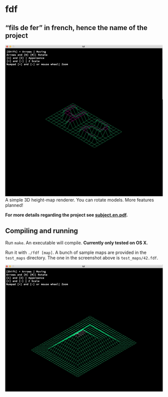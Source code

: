 # fdf
## “fils de fer” in french, hence the name of the project
![Alt text](/screenshots/42.jpg?raw=true "42")
A simple 3D height-map renderer. You can rotate models. More features planned!

**For more details regarding the project see [subject.en.pdf](https://github.com/ohelly/fdf/blob/master/subject.en.pdf).**
## Compiling and running
Run ``make``. An executable will compile. **Currently only tested on OS X.**

Run it with ``./fdf [map]``. A bunch of sample maps are provided in the ``test_maps`` directory. The one in the screenshot above is ``test_maps/42.fdf``.

![Alt text](/screenshots/pyramide.jpg?raw=true "pyramide")
